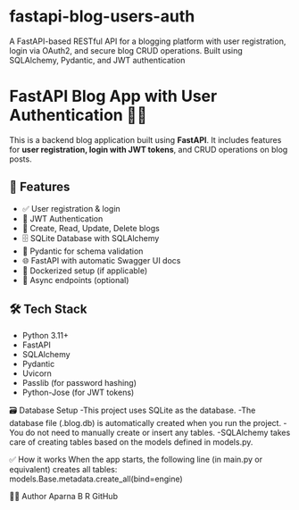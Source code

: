 # fastapi-blog-users-auth
A FastAPI-based RESTful API for a blogging platform with user registration, login via OAuth2, and secure blog CRUD operations. Built using SQLAlchemy, Pydantic, and JWT authentication

# FastAPI Blog App with User Authentication 📝🔐

This is a backend blog application built using **FastAPI**. It includes features for **user registration, login with JWT tokens**, and CRUD operations on blog posts.

## 🚀 Features

- ✅ User registration & login
- 🔐 JWT Authentication
- 📝 Create, Read, Update, Delete blogs
- 🗄️ SQLite Database with SQLAlchemy
- 📜 Pydantic for schema validation
- 🌐 FastAPI with automatic Swagger UI docs
- 🐳 Dockerized setup (if applicable)
- 🔄 Async endpoints (optional)

## 🛠️ Tech Stack

- Python 3.11+
- FastAPI
- SQLAlchemy
- Pydantic
- Uvicorn
- Passlib (for password hashing)
- Python-Jose (for JWT tokens)

🗃️ Database Setup
-This project uses SQLite as the database.
-The database file (.blog.db) is automatically created when you run the project.
-You do not need to manually create or insert any tables.
-SQLAlchemy takes care of creating tables based on the models defined in models.py.

✅ How it works
When the app starts, the following line (in main.py or equivalent) creates all tables:
models.Base.metadata.create_all(bind=engine)


👩‍💻 Author
Aparna B R
GitHub

